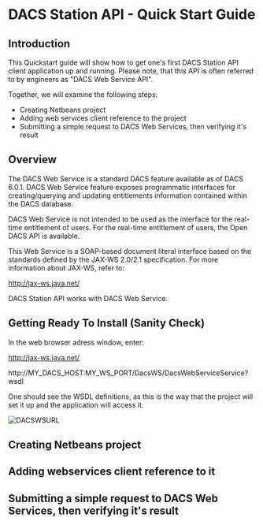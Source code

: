 # DACS Station API - Quick Start Guide

## Introduction

This Quickstart guide will show how to get one's first DACS Station API client application up and running.  Please note, that this API is often referred to by engineers as "DACS Web Service API".    

Together, we will examine the following steps: 

* Creating Netbeans project
* Adding web services client reference to the project
* Submitting a simple request to DACS Web Services, then verifying it's result 
 
## Overview

The DACS Web Service is a standard DACS feature available as of DACS 6.0.1.  DACS Web Service feature exposes programmatic interfaces for creating/querying and updating entitlements information contained within the DACS database. 

DACS Web Service is not intended to be used as the interface for the real-time entitlement of users. For the real-time entitlement of users, the Open DACS API is available.

This Web Service is a SOAP-based document literal interface based on the standards defined by the JAX-WS 2.0/2.1 specification. For more information about JAX-WS, refer to: 

http://jax-ws.java.net/

DACS Station API works with DACS Web Service.

## Getting Ready To Install (Sanity Check)

In the web browser adress window, enter:

http://jax-ws.java.net/


http://MY_DACS_HOST:MY_WS_PORT/DacsWS/DacsWebServiceService?wsdl

One should see the WSDL definitions, as this is the way that the project will set it up and the application will access it.

![DACSWSURL](https://github.com/TR-API-Samples/Quickstart.DACSStationAPI/blob/master/DACSWSURL.gif)

## Creating Netbeans project

## Adding webservices client reference to it

## Submitting a simple request to DACS Web Services, then verifying it's result 

